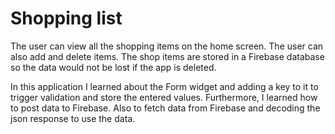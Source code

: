 # Shopping list

The user can view all the shopping items on the home screen. The user can also add and delete items. The shop items are stored in a Firebase database so the data would not be lost if the app is deleted.

In this application I learned about the Form widget and adding a key to it to trigger validation and store the entered values. Furthermore, I learned how to post data to Firebase. Also to fetch data from Firebase and decoding the json response to use the data. 
